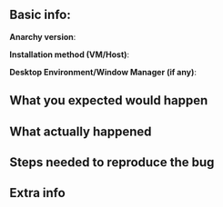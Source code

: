 <!--

This is a comment, which will not show up in your bug report, so you don't need to remove it.
Write all your text below the comments or delete them if you want.

Make sure you've read the "Reporting issues" section of the readme,
before reporting any issues.

-->

## Basic info:

**Anarchy version**:

**Installation method (VM/Host)**:

**Desktop Environment/Window Manager (if any)**:

## What you expected would happen

<!-- Describe what you wanted to do in as much detail as possible below -->

## What actually happened

<!-- Describe what happened instead (what was the bug) below -->

## Steps needed to reproduce the bug

<!-- Write the steps you took so we can recreate the issue locally -->

## Extra info

<!--

Any extra useful info, at minimum the log url, which you can get by running
'nc termbin.com 9999 </root/anarchy.log>' (without the quotes) in the terminal
of the live system, after the installation fails

-->
